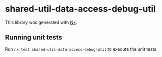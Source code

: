 # shared-util-data-access-debug-util

This library was generated with [Nx](https://nx.dev).

## Running unit tests

Run `nx test shared-util-data-access-debug-util` to execute the unit tests.

